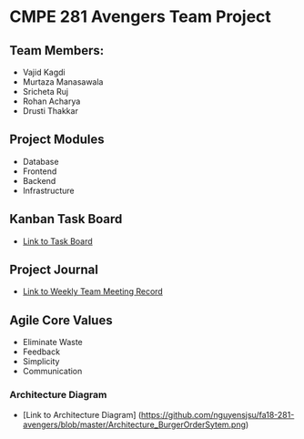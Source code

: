 # CMPE 281 Avengers Team Project

## Team Members:
* Vajid Kagdi
* Murtaza Manasawala
* Sricheta Ruj
* Rohan Acharya
* Drusti Thakkar


## Project Modules

- Database
- Frontend
- Backend
- Infrastructure


## Kanban Task Board
* [Link to Task Board](https://github.com/nguyensjsu/fa18-281-avengers/projects/1)


## Project Journal
* [Link to Weekly Team Meeting Record](https://github.com/nguyensjsu/fa18-281-avengers/tree/master/Team%20Meetings%20Log)


## Agile Core Values

- Eliminate Waste
- Feedback
- Simplicity
- Communication

### Architecture Diagram

* [Link to Architecture Diagram] (https://github.com/nguyensjsu/fa18-281-avengers/blob/master/Architecture_BurgerOrderSytem.png)
